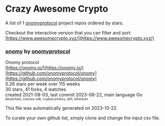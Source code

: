 # Crazy Awesome Crypto
A list of 1 [onomyprotocol](https://github.com/onomyprotocol) project repos ordered by stars.  

Checkout the interactive version that you can filter and sort: 
[https://www.awesomecrypto.xyz/](https://www.awesomecrypto.xyz/)  


### [onomy](https://github.com/onomyprotocol/onomy) by [onomyprotocol](https://github.com/onomyprotocol)  
Onomy protocol  
[https://onomy.io/](https://onomy.io/)  
[https://github.com/onomyprotocol/onomy](https://github.com/onomyprotocol/onomy)  
0.26 stars per week over 115 weeks  
30 stars, 41 forks, 4 watches  
created 2021-08-03, last commit 2023-08-22, main language Go  
<sub><sup>blockchain, cosmos-sdk, cryptocurrency, defi, ethereum</sup></sub>


This file was automatically generated on 2023-10-22.  

To curate your own github list, simply clone and change the input csv file.  